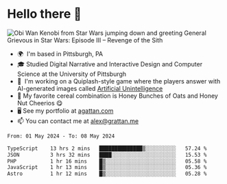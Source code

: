<!--
**GameDog9988/GameDog9988** is a ✨ _special_ ✨ repository because its `README.md` (this file) appears on your GitHub profile.

Here are some ideas to get you started:

- 🔭 I’m currently working on ...
- 🌱 I’m currently learning ...
- 👯 I’m looking to collaborate on ...
- 🤔 I’m looking for help with ...
- 💬 Ask me about ...
- 📫 How to reach me: ...
- 😄 Pronouns: ...
- ⚡ Fun fact: ...
-->



Hello there 👋
==================================

![Obi Wan Kenobi from Star Wars jumping down and greeting General Grievous in Star Wars: Episode III – Revenge of the Sith](https://github.com/agrattan0820/agrattan0820/assets/51346343/689e56eb-29be-46a5-a079-28ea727b5f7e)


- 🌍  I'm based in Pittsburgh, PA
- 🎓  Studied Digital Narrative and Interactive Design and Computer Science at the University of Pittsburgh
- 👾  I'm working on a Quiplash-style game where the players answer with AI-generated images called [Artificial Unintelligence](https://github.com/agrattan0820/artificial-unintelligence)
- 🥣  My favorite cereal combination is Honey Bunches of Oats and Honey Nut Cheerios 😋
- 🖥️  See my portfolio at [agattan.com](http://agrattan.com/)
- 📫  You can contact me at [alex@grattan.me](mailto:alex@grattan.me)

<!--START_SECTION:waka-->

```txt
From: 01 May 2024 - To: 08 May 2024

TypeScript    13 hrs 2 mins   ██████████████▒░░░░░░░░░░   57.24 %
JSON          3 hrs 32 mins   ████░░░░░░░░░░░░░░░░░░░░░   15.53 %
PHP           1 hr 16 mins    █▒░░░░░░░░░░░░░░░░░░░░░░░   05.58 %
JavaScript    1 hr 13 mins    █▒░░░░░░░░░░░░░░░░░░░░░░░   05.36 %
Astro         1 hr 12 mins    █▒░░░░░░░░░░░░░░░░░░░░░░░   05.28 %
```

<!--END_SECTION:waka-->
